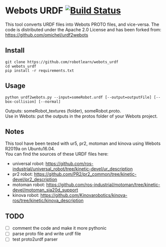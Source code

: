# Webots URDF [![Build Status](https://travis-ci.org/omichel/urdf2webots.svg?branch=master)](https://travis-ci.org/omichel/urdf2webots)

This tool converts URDF files into Webots PROTO files, and vice-versa. The code is distributed under the Apache 2.0 License and has been forked from: https://github.com/omichel/urdf2webots


## Install

```
git clone https://github.com/robotlearn/webots_urdf
cd webots_urdf
pip install -r requirements.txt
```

## Usage

`python urdf2webots.py --input=someRobot.urdf [--output=outputFile] [--box-collision] [--normal]`

Outputs: someRobot_textures (folder), someRobot.proto.  
Use in Webots: put the outputs in the protos folder of your Webots project.

## Notes
This tool have been tested with ur5, pr2, motoman and kinova using Webots R2019a on Ubuntu16.04.  
You can find the sources of these URDF files here:  
  - universal robot: https://github.com/ros-industrial/universal_robot/tree/kinetic-devel/ur_description  
  - pr2 robot: https://github.com/PR2/pr2_common/tree/kinetic-devel/pr2_description  
  - motoman robot: https://github.com/ros-industrial/motoman/tree/kinetic-devel/motoman_sia20d_support
  - kinova robot: https://github.com/Kinovarobotics/kinova-ros/tree/kinetic/kinova_description


## TODO

- [ ] comment the code and make it more pythonic
- [ ] parse proto file and write urdf file
- [ ] test proto2urdf parser
